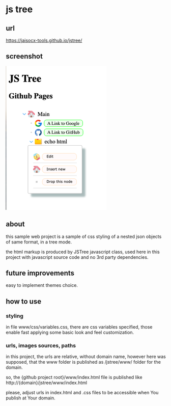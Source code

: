 # js tree

## url
https://jaisocx-tools.github.io/jstree/


## screenshot
![JSTree screenshot](./Screenshot_2024-11-05_at_09.33.32.png)


## about
this sample web project is a sample of css styling of a nested json objects of same format, in a tree mode.

the html markup is produced by JSTree javascript class, used here in this project with javascript source code and no 3rd party dependencies.

## future improvements
easy to implement themes choice.


## how to use

### styling
in file www/css/variables.css, there are css variables specified, 
those enable fast applying some basic look and feel customization. 


### urls, images sources, paths
in this project, the urls are relative, without domain name, 
however here was supposed, that the www folder is published as /jstree/www/ folder for the domain.

so, the {github project root}/www/index.html file is published like http://{domain}/jstree/www/index.html 

please, adjust urls in index.html and .css files to be accessible when You publish at Your domain.

